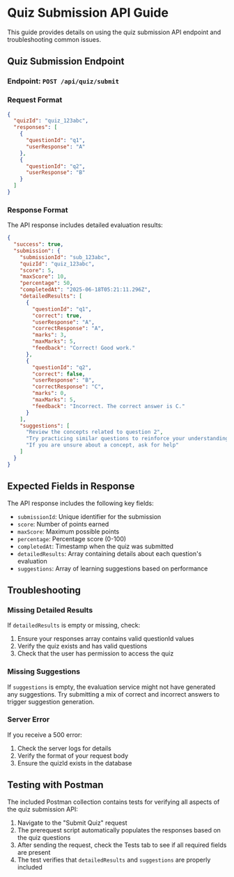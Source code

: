 # Quiz Submission API Guide

This guide provides details on using the quiz submission API endpoint and troubleshooting common issues.

## Quiz Submission Endpoint

### Endpoint: `POST /api/quiz/submit`

### Request Format

```json
{
  "quizId": "quiz_123abc",
  "responses": [
    {
      "questionId": "q1",
      "userResponse": "A"
    },
    {
      "questionId": "q2",
      "userResponse": "B"
    }
  ]
}
```

### Response Format

The API response includes detailed evaluation results:

```json
{
  "success": true,
  "submission": {
    "submissionId": "sub_123abc",
    "quizId": "quiz_123abc",
    "score": 5,
    "maxScore": 10,
    "percentage": 50,
    "completedAt": "2025-06-18T05:21:11.296Z",
    "detailedResults": [
      {
        "questionId": "q1",
        "correct": true,
        "userResponse": "A",
        "correctResponse": "A",
        "marks": 3,
        "maxMarks": 5,
        "feedback": "Correct! Good work."
      },
      {
        "questionId": "q2",
        "correct": false,
        "userResponse": "B",
        "correctResponse": "C",
        "marks": 0,
        "maxMarks": 5,
        "feedback": "Incorrect. The correct answer is C."
      }
    ],
    "suggestions": [
      "Review the concepts related to question 2",
      "Try practicing similar questions to reinforce your understanding",
      "If you are unsure about a concept, ask for help"
    ]
  }
}
```

## Expected Fields in Response

The API response includes the following key fields:

- `submissionId`: Unique identifier for the submission
- `score`: Number of points earned
- `maxScore`: Maximum possible points
- `percentage`: Percentage score (0-100)
- `completedAt`: Timestamp when the quiz was submitted
- `detailedResults`: Array containing details about each question's evaluation
- `suggestions`: Array of learning suggestions based on performance

## Troubleshooting

### Missing Detailed Results

If `detailedResults` is empty or missing, check:

1. Ensure your responses array contains valid questionId values
2. Verify the quiz exists and has valid questions
3. Check that the user has permission to access the quiz

### Missing Suggestions

If `suggestions` is empty, the evaluation service might not have generated any suggestions. Try submitting a mix of correct and incorrect answers to trigger suggestion generation.

### Server Error

If you receive a 500 error:

1. Check the server logs for details
2. Verify the format of your request body
3. Ensure the quizId exists in the database

## Testing with Postman

The included Postman collection contains tests for verifying all aspects of the quiz submission API:

1. Navigate to the "Submit Quiz" request
2. The prerequest script automatically populates the responses based on the quiz questions
3. After sending the request, check the Tests tab to see if all required fields are present
4. The test verifies that `detailedResults` and `suggestions` are properly included
